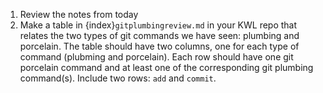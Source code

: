 1. Review the notes from today
1. Make a table in {index}`gitplumbingreview.md` in your KWL repo that relates the two types of git commands we have seen: plumbing and porcelain. The table should have two columns, one for each type of command (plubming and porcelain).  Each row should have one git porcelain command and at least one of the corresponding git plumbing command(s). Include two rows: `add` and `commit`.